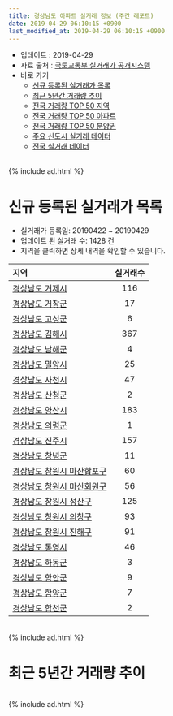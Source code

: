 ```yaml
---
title: 경상남도 아파트 실거래 정보 (주간 레포트)
date: 2019-04-29 06:10:15 +0900
last_modified_at: 2019-04-29 06:10:15 +0900
---
```


* 업데이트 : 2019-04-29
* 자료 출처 : [국토교통부 실거래가 공개시스템](http://rt.molit.go.kr)
* 바로 가기
    * [신규 등록된 실거래가 목록](#신규-등록된-실거래가-목록)
    * [최근 5년간 거래량 추이](#최근-5년간-거래량-추이)
    * [전국 거래량 TOP 50 지역](https://inasie.github.io/apt-trade-info/최근-3개월-전국에서-가장-거래가-많이-발생한-지역)
    * [전국 거래량 TOP 50 아파트](https://inasie.github.io/apt-trade-info/최근-3개월-전국에서-가장-거래가-많이-발생한-아파트)
    * [전국 거래량 TOP 50 분양권](https://inasie.github.io/apt-trade-info/최근-3개월-전국에서-가장-거래가-많이-발생한-분양권)
    * [주요 신도시 실거래 데이터](https://inasie.github.io/apt-trade-info/주요-신도시)
    * [전국 실거래 데이터](https://inasie.github.io/apt-trade-info/전국)

<br>
{% include ad.html %}
<br>

# 신규 등록된 실거래가 목록
* 실거래가 등록일: 20190422 ~ 20190429
* 업데이트 된 실거래 수: 1428 건
* 지역을 클릭하면 상세 내역을 확인할 수 있습니다.


|지역|실거래수|
|:---|:---:|
|[경상남도 거제시](https://inasie.github.io/apt-trade-info/경상남도-거제시)|116|
|[경상남도 거창군](https://inasie.github.io/apt-trade-info/경상남도-거창군)|17|
|[경상남도 고성군](https://inasie.github.io/apt-trade-info/경상남도-고성군)|6|
|[경상남도 김해시](https://inasie.github.io/apt-trade-info/경상남도-김해시)|367|
|[경상남도 남해군](https://inasie.github.io/apt-trade-info/경상남도-남해군)|4|
|[경상남도 밀양시](https://inasie.github.io/apt-trade-info/경상남도-밀양시)|25|
|[경상남도 사천시](https://inasie.github.io/apt-trade-info/경상남도-사천시)|47|
|[경상남도 산청군](https://inasie.github.io/apt-trade-info/경상남도-산청군)|2|
|[경상남도 양산시](https://inasie.github.io/apt-trade-info/경상남도-양산시)|183|
|[경상남도 의령군](https://inasie.github.io/apt-trade-info/경상남도-의령군)|1|
|[경상남도 진주시](https://inasie.github.io/apt-trade-info/경상남도-진주시)|157|
|[경상남도 창녕군](https://inasie.github.io/apt-trade-info/경상남도-창녕군)|11|
|[경상남도 창원시 마산합포구](https://inasie.github.io/apt-trade-info/경상남도-창원시-마산합포구)|60|
|[경상남도 창원시 마산회원구](https://inasie.github.io/apt-trade-info/경상남도-창원시-마산회원구)|56|
|[경상남도 창원시 성산구](https://inasie.github.io/apt-trade-info/경상남도-창원시-성산구)|125|
|[경상남도 창원시 의창구](https://inasie.github.io/apt-trade-info/경상남도-창원시-의창구)|93|
|[경상남도 창원시 진해구](https://inasie.github.io/apt-trade-info/경상남도-창원시-진해구)|91|
|[경상남도 통영시](https://inasie.github.io/apt-trade-info/경상남도-통영시)|46|
|[경상남도 하동군](https://inasie.github.io/apt-trade-info/경상남도-하동군)|3|
|[경상남도 함안군](https://inasie.github.io/apt-trade-info/경상남도-함안군)|9|
|[경상남도 함양군](https://inasie.github.io/apt-trade-info/경상남도-함양군)|7|
|[경상남도 합천군](https://inasie.github.io/apt-trade-info/경상남도-합천군)|2|


<br>
{% include ad.html %}
<br>

# 최근 5년간 거래량 추이


<div style="width:100%;">
    <canvas id="deal_progress" height="200"></canvas>
</div>

<script>
new Chart(document.getElementById("deal_progress"), {
    type: 'line',
    data: {
        labels: ['201404','201405','201406','201407','201408','201409','201410','201411','201412','201501','201502','201503','201504','201505','201506','201507','201508','201509','201510','201511','201512','201601','201602','201603','201604','201605','201606','201607','201608','201609','201610','201611','201612','201701','201702','201703','201704','201705','201706','201707','201708','201709','201710','201711','201712','201801','201802','201803','201804','201805','201806','201807','201808','201809','201810','201811','201812','201901','201902','201903','201904'],
        datasets: [{
            label: '매매',
            pointRadius: 1,
            data: [3793, 3418, 3346, 3495, 3840, 4527, 4919, 3639, 3382, 4155, 3626, 5566, 4756, 3833, 3724, 3641, 3196, 3468, 4621, 3457, 2720, 2523, 2431, 3485, 2990, 2692, 2804, 2886, 3151, 3203, 3913, 3355, 2499, 2097, 2723, 3184, 2449, 2611, 2666, 2477, 2403, 2293, 1953, 2159, 1903, 3061, 2498, 3277, 2518, 2670, 2265, 2174, 2163, 2368, 3184, 2648, 2288, 2778, 2819, 3042, 1245],
            borderColor: "rgba(255, 201, 14, 1)",
            backgroundColor: "rgba(255, 201, 14, 0.5)",
            fill: false,
            lineTension: 0
        },{
            label: '전월세',
            pointRadius: 1,
            data: [2325, 2215, 2132, 2135, 2130, 2309, 2607, 2236, 2360, 2589, 2227, 2962, 2218, 1956, 1970, 2111, 1907, 1903, 2388, 2403, 2406, 2587, 2368, 2467, 2371, 2073, 1956, 2097, 2071, 2036, 2536, 2265, 2455, 2251, 2836, 2633, 2322, 2429, 2543, 2629, 2577, 2643, 2324, 2840, 2729, 3308, 2774, 3280, 2836, 2754, 2527, 2609, 2440, 2243, 2755, 2409, 2769, 3482, 3183, 2714, 1258],
            borderColor: "rgba(0, 141, 185, 1)",
            backgroundColor: "rgba(0, 141, 185, 0.5)",
            fill: false,
            lineTension: 0
        }
        ]
    },
    options: {
        responsive: true,
        title: {
            display: false
        },
        tooltips: {
            mode: 'index',
            intersect: false
        },
        hover: {
            mode: 'nearest',
            intersect: true
        },
        scales: {
            xAxes: [{
                display: true,
                scaleLabel: {
                    display: true,
                    labelString: '년/월'
                }
            }],
            yAxes: [{
                display: true,
                ticks: {
                    suggestedMin: 0,
                },
                scaleLabel: {
                    display: true,
                    labelString: '실거래 수'
                }
            }]
        }
    }
});

</script>


<br>
{% include ad.html %}
<br>

